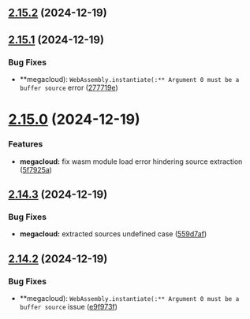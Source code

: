 ## [2.15.2](https://github.com/ghoshRitesh12/aniwatch/compare/v2.15.1...v2.15.2) (2024-12-19)



## [2.15.1](https://github.com/ghoshRitesh12/aniwatch/compare/v2.15.0...v2.15.1) (2024-12-19)


### Bug Fixes

* **megacloud): `WebAssembly.instantiate(:** Argument 0 must be a buffer source` error ([277719e](https://github.com/ghoshRitesh12/aniwatch/commit/277719eb50150ddb77be609b5e014a51aef6657e))



# [2.15.0](https://github.com/ghoshRitesh12/aniwatch/compare/v2.14.3...v2.15.0) (2024-12-19)


### Features

* **megacloud:** fix wasm module load error hindering source extraction ([5f7925a](https://github.com/ghoshRitesh12/aniwatch/commit/5f7925a2de58280b2f1540d68004e1702db68fc9))



## [2.14.3](https://github.com/ghoshRitesh12/aniwatch/compare/v2.14.2...v2.14.3) (2024-12-19)


### Bug Fixes

* **megacloud:** extracted sources undefined case ([559d7af](https://github.com/ghoshRitesh12/aniwatch/commit/559d7afa4add337ee1853ab6c6661aae105c4633))



## [2.14.2](https://github.com/ghoshRitesh12/aniwatch/compare/v2.14.1...v2.14.2) (2024-12-19)


### Bug Fixes

* **megacloud): `WebAssembly.instantiate(:** Argument 0 must be a buffer source` issue ([e9f973f](https://github.com/ghoshRitesh12/aniwatch/commit/e9f973f0d236cac77eeb575591e1ba7150d183d5))



